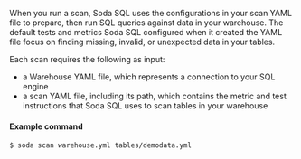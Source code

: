 When you run a scan, Soda SQL uses the configurations in your scan YAML file to prepare, then run SQL queries against data in your warehouse. The default tests and metrics Soda SQL configured when it created the YAML file focus on finding missing, invalid, or unexpected data in your tables.

Each scan requires the following as input:
- a Warehouse YAML file, which represents a connection to your SQL engine
- a scan YAML file, including its path, which contains the metric and test instructions that Soda SQL uses to scan tables in your warehouse

#### Example command 
```shell
$ soda scan warehouse.yml tables/demodata.yml
```